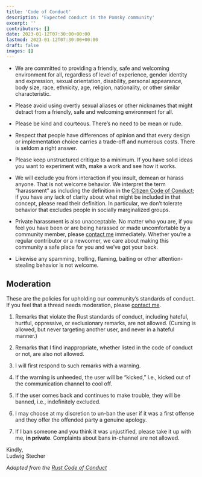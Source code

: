 ```yaml
---
title: 'Code of Conduct'
description: 'Expected conduct in the Pomsky community'
excerpt: ''
contributors: []
date: 2023-01-12T07:30:00+00:00
lastmod: 2023-01-12T07:30:00+00:00
draft: false
images: []
---
```


- We are committed to providing a friendly, safe and welcoming environment for all, regardless of level of experience, gender identity and expression, sexual orientation, disability, personal appearance, body size, race, ethnicity, age, religion, nationality, or other similar characteristic.

- Please avoid using overtly sexual aliases or other nicknames that might detract from a friendly, safe and welcoming environment for all.

- Please be kind and courteous. There’s no need to be mean or rude.

- Respect that people have differences of opinion and that every design or implementation choice carries a trade-off and numerous costs. There is seldom a right answer.

- Please keep unstructured critique to a minimum. If you have solid ideas you want to experiment with, make a work and see how it works.

- We will exclude you from interaction if you insult, demean or harass anyone. That is not welcome behavior. We interpret the term “harassment” as including the definition in the [Citizen Code of Conduct](https://github.com/stumpsyn/policies/blob/master/citizen_code_of_conduct.md); if you have any lack of clarity about what might be included in that concept, please read their definition. In particular, we don’t tolerate behavior that excludes people in socially marginalized groups.

- Private harassment is also unacceptable. No matter who you are, if you feel you have been or are being harassed or made uncomfortable by a community member, please [contact me](mailto:ludwig.stecher@gmx.de) immediately. Whether you’re a regular contributor or a newcomer, we care about making this community a safe place for you and we’ve got your back.

- Likewise any spamming, trolling, flaming, baiting or other attention-stealing behavior is not welcome.

## Moderation

These are the policies for upholding our community’s standards of conduct. If you feel that a thread needs moderation, please [contact me](mailto:ludwig.stecher@gmx.de).

1. Remarks that violate the Rust standards of conduct, including hateful, hurtful, oppressive, or exclusionary remarks, are not allowed. (Cursing is allowed, but never targeting another user, and never in a hateful manner.)

2. Remarks that I find inappropriate, whether listed in the code of conduct or not, are also not allowed.

3. I will first respond to such remarks with a warning.

4. If the warning is unheeded, the user will be “kicked,” i.e., kicked out of the communication channel to cool off.

5. If the user comes back and continues to make trouble, they will be banned, i.e., indefinitely excluded.

6. I may choose at my discretion to un-ban the user if it was a first offense and they offer the offended party a genuine apology.

7. If I ban someone and you think it was unjustified, please take it up with me, **in private**. Complaints about bans in-channel are not allowed.

Kindly,\
Ludwig Stecher

_Adapted from the [Rust Code of Conduct](https://www.rust-lang.org/policies/code-of-conduct)_
